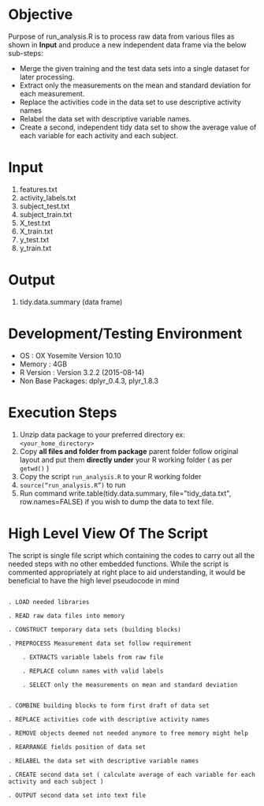 # Objective 

Purpose of run_analysis.R is to process raw data from various files as shown in **Input** and produce a new independent data frame via the below sub-steps:  
+ Merge the given training and the test data sets into a single dataset for later processing.
+ Extract only the measurements on the mean and standard deviation for each measurement.
+ Replace the activities code in the data set to use descriptive activity names
+ Relabel the data set with descriptive variable names. 
+ Create a second, independent tidy data set to show the average value of each variable for each activity and each subject.


# Input

1. features.txt
2. activity_labels.txt
3. subject_test.txt
4. subject_train.txt
5. X_test.txt
6. X_train.txt 
7. y_test.txt
8. y_train.txt

# Output

1. tidy.data.summary (data frame) 
  

# Development/Testing Environment

+ OS : OX Yosemite Version 10.10
+ Memory : 4GB
+ R Version : Version 3.2.2 (2015-08-14)
+ Non Base Packages: dplyr_0.4.3, plyr_1.8.3  

# Execution Steps

1. Unzip data package to your preferred directory ex: `<your_home_directory>`
2. Copy **all files and folder from package** parent folder follow original layout and put them **directly under** your R working folder ( as per `getwd()` )
3. Copy the script `run_analysis.R` to your R working folder
4. `source(“run_analysis.R”)` to run
5. Run command write.table(tidy.data.summary, file="tidy_data.txt", row.names=FALSE) if you wish to dump the data to text file.

# High Level View Of The Script
The script is single file script which containing the codes to carry out all the needed steps with no other embedded functions. While the script is commented appropriately at right place to aid understanding, it would be beneficial to have the high level pseudocode in mind



```

. LOAD needed libraries

. READ raw data files into memory

. CONSTRUCT temporary data sets (building blocks)

. PREPROCESS Measurement data set follow requirement

	. EXTRACTS variable labels from raw file

	. REPLACE column names with valid labels

	. SELECT only the measurements on mean and standard deviation


. COMBINE building blocks to form first draft of data set

. REPLACE activities code with descriptive activity names

. REMOVE objects deemed not needed anymore to free memory might help 

. REARRANGE fields position of data set 

. RELABEL the data set with descriptive variable names

. CREATE second data set ( calculate average of each variable for each activity and each subject ) 

. OUTPUT second data set into text file


```
 




  


